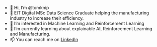 - 👋 Hi, I’m @tomknip
- 🧐 EIT Digital MSc Data Science Graduate helping the manufacturing industry to increase their efficiency.
- 👀 I’m interested in Machine Learning and Reinforcement Learning
- 🌱 I’m currently learning about explainable AI, Reinforcement Learning and Manufacturing.
- 📫 You can reach me on [LinkedIn](https://nl.linkedin.com/in/tom-van-knippenberg)

<!---
tomknip/tomknip is a ✨ special ✨ repository because its `README.md` (this file) appears on your GitHub profile.
You can click the Preview link to take a look at your changes.
--->
